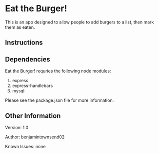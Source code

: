 # Eat the Burger!
This is an app designed to allow people to add burgers to a list, then mark them as eaten.
## Instructions


## Dependencies
Eat the Burger! requries the following node modules:
1. express
2. express-handlebars
3. mysql

Please see the package.json file for more information.

## Other Information
Version: 1.0

Author: benjamintownsend02

Known Issues: none
